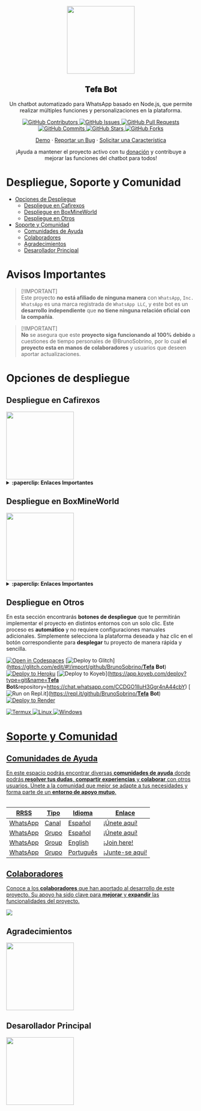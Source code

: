 <p align="center">
 <img width="180px" src="https://i.ibb.co/Qn1W6cP/image.png" align="center"/>
 <h2 align="center">𝐓𝐞𝐟𝐚 𝐁𝐨𝐭</h2>
 <p align="center">Un chatbot automatizado para WhatsApp basado en Node.js, que permite realizar múltiples funciones y personalizaciones en la plataforma.</p>
</p>

<p align="center">
  <a href="https://chat.whatsapp.com/CCDGO1lIuH3Ggr4nA44cbY/graphs/contributors">
    <img alt="GitHub Contributors" src="https://img.shields.io/github/contributors/BrunoSobrino/𝐓𝐞𝐟𝐚 𝐁𝐨𝐭?style=for-the-badge" />
  </a>
  <a href="https://chat.whatsapp.com/CCDGO1lIuH3Ggr4nA44cbY/issues">
    <img alt="GitHub Issues" src="https://img.shields.io/github/issues/BrunoSobrino/𝐓𝐞𝐟𝐚 𝐁𝐨𝐭?style=for-the-badge" />
  </a>
  <a href="https://chat.whatsapp.com/CCDGO1lIuH3Ggr4nA44cbY/pulls">
    <img alt="GitHub Pull Requests" src="https://img.shields.io/github/issues-pr/BrunoSobrino/𝐓𝐞𝐟𝐚 𝐁𝐨𝐭?style=for-the-badge" />
  </a>
  <a href="https://chat.whatsapp.com/CCDGO1lIuH3Ggr4nA44cbY/commits">
    <img alt="GitHub Commits" src="https://img.shields.io/github/commit-activity/m/BrunoSobrino/𝐓𝐞𝐟𝐚 𝐁𝐨𝐭?style=for-the-badge" />
  </a>
  <a href="https://chat.whatsapp.com/CCDGO1lIuH3Ggr4nA44cbY">
    <img alt="GitHub Stars" src="https://img.shields.io/github/stars/BrunoSobrino/𝐓𝐞𝐟𝐚 𝐁𝐨𝐭?style=for-the-badge" />
  </a>
  <a href="https://chat.whatsapp.com/CCDGO1lIuH3Ggr4nA44cbY/fork">
    <img alt="GitHub Forks" src="https://img.shields.io/github/forks/BrunoSobrino/𝐓𝐞𝐟𝐚 𝐁𝐨𝐭?style=for-the-badge" />
  </a>
</p>

<p align="center">
  <a href="https://api.whatsapp.com/send?phone=+5219992843881&text=&text=.menu">Demo</a>
  ·
  <a href="https://chat.whatsapp.com/CCDGO1lIuH3Ggr4nA44cbY/issues/new?assignees=&labels=Bug">Reportar un Bug</a>
  ·
  <a href="https://chat.whatsapp.com/CCDGO1lIuH3Ggr4nA44cbY/issues/new?assignees=&labels=Enhancement">Solicitar una Característica</a>
</p>

<!-- <p align="center">
  <a href="/src/docs/README_en.md">English</a>
  ·
  <a href="/src/docs/README_pt-br.md">Português</a>
</p> -->

<p align="center">¡Ayuda a mantener el proyecto activo con tu <a href="https://www.paypal.me/BrunoSob">donación</a> y contribuye a mejorar las funciones del chatbot para todos!</p>

# Despliegue, Soporte y Comunidad

- [Opciones de Despliegue](#opciones-de-despliegue)
  - [Despliegue en Cafirexos](#despliegue-en-cafirexos)
  - [Despliegue en BoxMineWorld](#despliegue-en-boxmineworld)
  - [Despliegue en Otros](#despliegue-en-otros)
- [Soporte y Comunidad](#soporte-y-comunidad)
  - [Comunidades de Ayuda](#guía-de-uso)
  - [Colaboradores](#colaboradores)
  - [Agradecimientos](#agradecimientos)
  - [Desarollador Principal](#desarollador-principal)

# Avisos Importantes

> [!IMPORTANT]\
> Este proyecto **no está afiliado de ninguna manera** con `WhatsApp`, `Inc. WhatsApp` es una marca registrada de `WhatsApp LLC`, y este bot es un **desarrollo independiente** que **no tiene ninguna relación oficial con la compañía**.

> [!IMPORTANT]\
> **No** se asegura que este **proyecto siga funcionando al 100% debido** a cuestiones de tiempo personales de @BrunoSobrino, por lo cual **el proyecto esta en manos de colaboradores** y usuarios que deseen aportar actualizaciones.


# Opciones de despliegue

## Despliegue en Cafirexos

<a href="https://cafirexos.com">
  <img width="180px" src="https://cdn.cafirexos.com/logos/logo_cfros_2000x2000.png"/>
</a>

<details>
 <summary><b>:paperclip: Enlaces Importantes</b></summary>

- **Sitio Web:** [cafirexos.com](https://cafirexos.com)
- **Área de Clientes:** [clientes.cafirexos.com](https://clientes.cafirexos.com)
- **Panel de Control:** [panel.cafirexos.com](https://panel.cafirexos.com)
- **Estado de los Servicios:** [estado.cafirexos.com](https://estado.cafirexos.com)
- **Documentación:** [docs.cafirexos.com](https://docs.cafirexos.com)
- **Canal de WhatsApp:** [¡Únete aquí!](https://cafirexos.com/whatsapp)
- **Comunidad de WhatsApp:** [¡Únete aquí!](https://cafirexos.com/comunidad)

</details>

## Despliegue en BoxMineWorld

<a href="https://boxmineworld.com">
  <img width="180px" src="https://i.ibb.co/sFygw8p/favicon.png"/>
</a>

<details>
 <summary><b>:paperclip: Enlaces Importantes</b></summary>

- **Sitio Web:** [boxmineworld.com](https://boxmineworld.com)
- **Área de Clientes:** [dash.boxmineworld.com](https://dash.boxmineworld.com)
- **Panel de Control:** [panel.boxmineworld.com](https://panel.boxmineworld.com)
- **Documentación:** [docs.boxmineworld.com](https://docs.boxmineworld.com)
- **Comunidad de Discord:** [¡Únete aquí!](https://discord.gg/84qsr4v)

</details>

## Despliegue en Otros

En esta sección encontrarás **botones de despliegue** que te permitirán implementar el proyecto en distintos entornos con un solo clic. Este proceso es **automático** y no requiere configuraciones manuales adicionales. Simplemente selecciona la plataforma deseada y haz clic en el botón correspondiente para **desplegar** tu proyecto de manera rápida y sencilla.

[![Open in Codespaces](https://github.com/codespaces/badge.svg)](https://github.com/codespaces/new?skip_quickstart=true&machine=basicLinux32gb&repo=514876515&ref=master&geo=EuropeWest)
[![Deploy to Glitch](https://binbashbanana.github.io/deploy-buttons/buttons/remade/glitch.svg)](https://glitch.com/edit/#!/import/github/BrunoSobrino/𝐓𝐞𝐟𝐚 𝐁𝐨𝐭)
[![Deploy to Heroku](https://binbashbanana.github.io/deploy-buttons/buttons/remade/heroku.svg)](https://www.heroku.com/deploy?template=https://chat.whatsapp.com/CCDGO1lIuH3Ggr4nA44cbY)
[![Deploy to Koyeb](https://binbashbanana.github.io/deploy-buttons/buttons/remade/koyeb.svg)](https://app.koyeb.com/deploy?type=git&name=𝐓𝐞𝐟𝐚 𝐁𝐨𝐭&repository=https://chat.whatsapp.com/CCDGO1lIuH3Ggr4nA44cbY)
[![Run on Repl.it](https://binbashbanana.github.io/deploy-buttons/buttons/remade/replit.svg)](https://repl.it/github/BrunoSobrino/𝐓𝐞𝐟𝐚 𝐁𝐨𝐭)
[![Deploy to Render](https://binbashbanana.github.io/deploy-buttons/buttons/remade/render.svg)](https://dashboard.render.com/blueprint/new?repo=https://chat.whatsapp.com/CCDGO1lIuH3Ggr4nA44cbY)
<!-- [![Deploy to Vercel](https://binbashbanana.github.io/deploy-buttons/buttons/remade/vercel.svg)](https://vercel.com/new/clone?repository-url=https://chat.whatsapp.com/CCDGO1lIuH3Ggr4nA44cbY) -->
<a href="https://brunosobrino.github.io/𝐓𝐞𝐟𝐚 𝐁𝐨𝐭/">
  <img src="https://img.shields.io/badge/Android-3DDC84?style=for-the-badge&logo=android&logoColor=white" alt="Termux">
</a>
<a href="https://brunosobrino.github.io/𝐓𝐞𝐟𝐚 𝐁𝐨𝐭/">
  <img src="https://img.shields.io/badge/Linux-black?style=for-the-badge&logo=linux&logoColor=white" alt="Linux">
  <a href="https://brunosobrino.github.io/𝐓𝐞𝐟𝐚 𝐁𝐨𝐭/">
  <img src="https://img.shields.io/badge/Windows-0078D6?style=for-the-badge&logo=windows&logoColor=white" alt="Windows">

# Soporte y Comunidad

## Comunidades de Ayuda

En este espacio podrás encontrar diversas **comunidades de ayuda** donde podrás **resolver tus dudas**, **compartir experiencias** y **colaborar** con otros usuarios. Únete a la comunidad que mejor se adapte a tus necesidades y forma parte de un **entorno de apoyo mutuo**.

<table>

| RRSS | Tipo | Idioma | Enlace |
| --- | --- | --- |--- |
| WhatsApp | Canal | Español | [¡Únete aquí!](https://chat.whatsapp.com/CCDGO1lIuH3Ggr4nA44cbY) |
| WhatsApp | Grupo | Español | [¡Únete aquí!](https://chat.whatsapp.com/Daa3Fe4A9JeFpRI2QtBS4s) |
| WhatsApp | Group | English | [¡Join here!](https://chat.whatsapp.com/HTatrQokqODKx9eem0CKuY) |
| WhatsApp | Grupo | Português | [¡Junte-se aqui!](https://chat.whatsapp.com/J8tFq87Ia0jEnx20NvCQxN) |

</table>

## Colaboradores

Conoce a los **colaboradores** que han aportado al desarrollo de este proyecto. Su apoyo ha sido clave para **mejorar** y **expandir** las funcionalidades del proyecto.

<a href="https://chat.whatsapp.com/CCDGO1lIuH3Ggr4nA44cbY/graphs/contributors">
  <img src="https://contrib.rocks/image?repo=BrunoSobrino/𝐓𝐞𝐟𝐚 𝐁𝐨𝐭" /> 
</a>

## Agradecimientos

<a href="https://github.com/BochilGaming/games-wabot-md/tree/multi-device">
  <img src="https://i.ibb.co/CMpM8pk/Bochil-Gaming.png" width="180px"/>
</a>

## Desarollador Principal

<a href="https://chat.whatsapp.com/CCDGO1lIuH3Ggr4nA44cbY">
  <img src="https://i.ibb.co/Qn1W6cP/image.png" width="180px"/>
</a>
